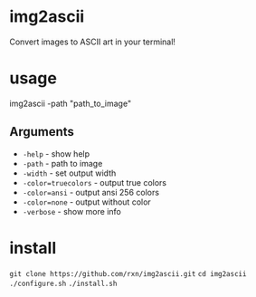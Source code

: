 # img2ascii
Convert images to ASCII art in your terminal!

# usage
img2ascii -path "path_to_image"

## Arguments
- `-help` - show help
- `-path` - path to image
- `-width` - set output width
- `-color=truecolors` - output true colors
- `-color=ansi` - output ansi 256 colors
- `-color=none` - output without color
- `-verbose` - show more info

# install
```git clone https://github.com/rxn/img2ascii.git```
```cd img2ascii```
```./configure.sh```
```./install.sh```
